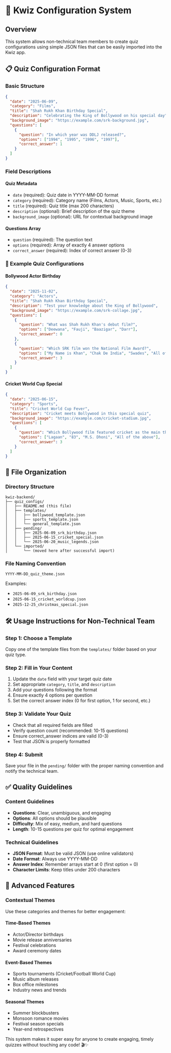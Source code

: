 # 📝 Kwiz Configuration System

## Overview
This system allows non-technical team members to create quiz configurations using simple JSON files that can be easily imported into the Kwiz app.

## 📋 Quiz Configuration Format

### Basic Structure
```json
{
  "date": "2025-06-09",
  "category": "Films",
  "title": "Shah Rukh Khan Birthday Special",
  "description": "Celebrating the King of Bollywood on his special day",
  "background_image": "https://example.com/srk-background.jpg",
  "questions": [
    {
      "question": "In which year was DDLJ released?",
      "options": ["1994", "1995", "1996", "1997"],
      "correct_answer": 1
    }
  ]
}
```

### Field Descriptions

#### **Quiz Metadata**
- `date` (required): Quiz date in YYYY-MM-DD format
- `category` (required): Category name (Films, Actors, Music, Sports, etc.)
- `title` (required): Quiz title (max 200 characters)
- `description` (optional): Brief description of the quiz theme
- `background_image` (optional): URL for contextual background image

#### **Questions Array**
- `question` (required): The question text
- `options` (required): Array of exactly 4 answer options
- `correct_answer` (required): Index of correct answer (0-3)

### 🎯 Example Quiz Configurations

#### Bollywood Actor Birthday
```json
{
  "date": "2025-11-02",
  "category": "Actors", 
  "title": "Shah Rukh Khan Birthday Special",
  "description": "Test your knowledge about the King of Bollywood",
  "background_image": "https://example.com/srk-collage.jpg",
  "questions": [
    {
      "question": "What was Shah Rukh Khan's debut film?",
      "options": ["Deewana", "Fauji", "Baazigar", "Darr"],
      "correct_answer": 0
    },
    {
      "question": "Which SRK film won the National Film Award?",
      "options": ["My Name is Khan", "Chak De India", "Swades", "All of the above"],
      "correct_answer": 3
    }
  ]
}
```

#### Cricket World Cup Special
```json
{
  "date": "2025-06-15",
  "category": "Sports",
  "title": "Cricket World Cup Fever",
  "description": "Cricket meets Bollywood in this special quiz",
  "background_image": "https://example.com/cricket-stadium.jpg",
  "questions": [
    {
      "question": "Which Bollywood film featured cricket as the main theme?",
      "options": ["Lagaan", "83", "M.S. Dhoni", "All of the above"],
      "correct_answer": 3
    }
  ]
}
```

## 📁 File Organization

### Directory Structure
```
kwiz-backend/
├── quiz_configs/
│   ├── README.md (this file)
│   ├── templates/
│   │   ├── bollywood_template.json
│   │   ├── sports_template.json
│   │   └── general_template.json
│   ├── pending/
│   │   ├── 2025-06-09_srk_birthday.json
│   │   ├── 2025-06-15_cricket_special.json
│   │   └── 2025-06-20_music_legends.json
│   └── imported/
│       └── (moved here after successful import)
```

### File Naming Convention
`YYYY-MM-DD_quiz_theme.json`

Examples:
- `2025-06-09_srk_birthday.json`
- `2025-06-15_cricket_worldcup.json`
- `2025-12-25_christmas_special.json`

## 🛠️ Usage Instructions for Non-Technical Team

### Step 1: Choose a Template
Copy one of the template files from the `templates/` folder based on your quiz type.

### Step 2: Fill in Your Content
1. Update the `date` field with your target quiz date
2. Set appropriate `category`, `title`, and `description`
3. Add your questions following the format
4. Ensure exactly 4 options per question
5. Set the correct answer index (0 for first option, 1 for second, etc.)

### Step 3: Validate Your Quiz
- Check that all required fields are filled
- Verify question count (recommended: 10-15 questions)
- Ensure correct_answer indices are valid (0-3)
- Test that JSON is properly formatted

### Step 4: Submit
Save your file in the `pending/` folder with the proper naming convention and notify the technical team.

## ✅ Quality Guidelines

### Content Guidelines
- **Questions**: Clear, unambiguous, and engaging
- **Options**: All options should be plausible
- **Difficulty**: Mix of easy, medium, and hard questions
- **Length**: 10-15 questions per quiz for optimal engagement

### Technical Guidelines
- **JSON Format**: Must be valid JSON (use online validators)
- **Date Format**: Always use YYYY-MM-DD
- **Answer Index**: Remember arrays start at 0 (first option = 0)
- **Character Limits**: Keep titles under 200 characters

## 🚀 Advanced Features

### Contextual Themes
Use these categories and themes for better engagement:

#### **Time-Based Themes**
- Actor/Director birthdays
- Movie release anniversaries  
- Festival celebrations
- Award ceremony dates

#### **Event-Based Themes**
- Sports tournaments (Cricket/Football World Cup)
- Music album releases
- Box office milestones
- Industry news and trends

#### **Seasonal Themes**
- Summer blockbusters
- Monsoon romance movies
- Festival season specials
- Year-end retrospectives

This system makes it super easy for anyone to create engaging, timely quizzes without touching any code! 🎬✨
